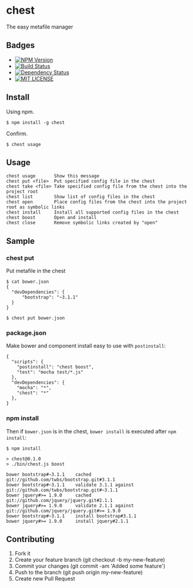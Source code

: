 # chest

The easy metafile manager

## Badges
+ [![NPM Version](http://img.shields.io/npm/v/chest.svg)](https://www.npmjs.org/package/chest)
+ [![Build Status](https://api.travis-ci.org/watilde/chest.svg)](https://travis-ci.org/watilde/chest)
+ [![Dependency Status](https://gemnasium.com/watilde/chest.svg)](https://gemnasium.com/watilde/chest)
+ [![MIT LICENSE](http://img.shields.io/packagist/l/doctrine/orm.svg)](https://github.com/watilde/chest/blob/master/LICENSE)


## Install

Using npm.

    $ npm install -g chest

Confirm.

    $ chest usage

## Usage

    chest usage       Show this message
    chest put <file>  Put specified config file in the chest
    chest take <file> Take specified config file from the chest into the project root
    chest list        Show list of config files in the chest
    chest open        Place config files from the chest into the project root as symbolic links
    chest install     Install all supported config files in the chest
    chest boost       Open and install
    chest close       Remove symbolic links created by "open"

## Sample
### chest put <file>
Put metafile in the chest
```
$ cat bower.json
{
  "devDependencies": {
      "bootstrap": "~3.1.1"
  }
}

$ chest put bower.json
```

### package.json
Make bower and component install easy to use with `postinstall`:
```
{
  "scripts": {
    "postinstall": "chest boost",
    "test": "mocha test/*.js"
  },
  "devDependencies": {
    "mocha": "*",
    "chest": "*"
  },
}
```
### npm install
Then if `bower.json` is in the chest, `bower install` is executed after `npm install`:
```
$ npm install

> chest@0.1.0
> ./bin/chest.js boost

bower bootstrap#~3.1.1    cached git://github.com/twbs/bootstrap.git#3.1.1
bower bootstrap#~3.1.1    validate 3.1.1 against git://github.com/twbs/bootstrap.git#~3.1.1
bower jquery#>= 1.9.0     cached git://github.com/jquery/jquery.git#2.1.1
bower jquery#>= 1.9.0     validate 2.1.1 against git://github.com/jquery/jquery.git#>= 1.9.0
bower bootstrap#~3.1.1    install bootstrap#3.1.1
bower jquery#>= 1.9.0     install jquery#2.1.1
```

## Contributing

1. Fork it
2. Create your feature branch (git checkout -b my-new-feature)
3. Commit your changes (git commit -am 'Added some feature')
4. Push to the branch (git push origin my-new-feature)
5. Create new Pull Request
